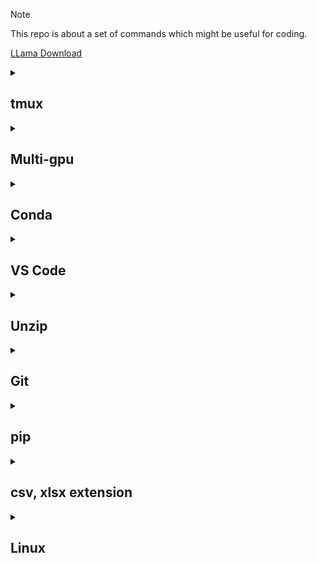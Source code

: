 > [!NOTE]
> This repo is about a set of commands which might be useful for coding.

[LLama Download](https://www.llama.com/llama-downloads/)

<details>
<summary><h2><strong>tmux </strong></h2></summary>

tmux is useful when you have to utilize multiple terminals concurrently without termination.(i.e., efficient terminal usage!)

Multiple sessions can be created via tmux, and it results in more efficient terminal mangement than single one.

0. <strong>Prerequisite</strong>
```
sudo apt-get install tmux
```
1. <strong>Create a session</strong>
```
tmux new -s <sessions_name>
```
2. <strong>Print out information on session</strong>

Information includes in session name, the number of windows, and current attached session
```
tmux ls
```
3. <strong>Enter a session</strong>
```
tmux attach -t <session_name>
```
4. <strong>Detach from a session</strong>

If using this command, you need to the former and the latter separately not concurrently(i.e., 1) ctrl+b, 2) d
```
ctrl+b -> d
```
5. <strong>Create a new window</strong>
```
ctrl+b -> c
```

</details>

<details>
<summary><h2><strong>Multi-gpu</strong></h2></summary>

1. <strong>Check current storage capacity</strong>
```
df -h
```
2. <strong>print current working directory</strong>
```
pwd
```
3. <strong>Check your CUDA version</strong>
```
nvcc -V
```
4. <strong>Output current directory's capacity</strong>
```
du -sh .
```
5. <strong>Check all running processes' id and command</strong>
```
nvidia-smi | grep python | awk '{print $5}' | xargs -I{} ps -p {} -o pid,cmd
```
6. <strong>Print list of currently running prcoesses on background</strong>
```
jobs
```
7. <strong>Monitor resource usage and running processs</strong>
```
top
```
8. <strong>Similar to top, but better in terms of visualization</strong>
```
nvtop # recommended
htop
```
</details>

<details>
<summary><h2><strong>Conda</strong></h2></summary>
<strong>1. Install pytorch library with cuda</strong>

You might as well check whether cuda version is aligned with pytorch one.

```
conda install pytorch=='your version' torchvision=='version' torchaudio=='version' pytorch-cuda='cuda-version' -c pytorch -c nvidia
```
You can refer to the following regarding to the version; [Pytorch previous version](https://pytorch.org/get-started/previous-versions/)

<strong>2. Check whether to be ready for running GPU or installed cuda on your OS </strong>
```
cuda_is_available() module in pytorch
```
<strong>3. List of conda virtual environments</strong>
```
conda env list
```
<strong>4. Create conda virtual environment python version is specified</strong>
```
conda create -n (env name) python='version'
```
<strong>5. Remove your conda virtual environment</strong>
```
conda env remove --name (env name) --all
```
<strong>6. Activate/Deactivate conda virtual environment</strong>
```
conda activate/deactivate
```
<strong>7. Create a new conda environment with old library</strong>
```
conda create --name <new_name> --clone <old_env_name>
e.g., conda create --name new_nev --clone llara
```
<strong>8. Create current environment.yml</strong>
```
conda env export > environment.yml
```
</details>

<details>
<summary><h2><strong>VS Code</strong></h2></summary>

<strong>1. Cwd path setting</strong>
```
ctrl+shift+p
```
<strong>2. KeyInterrupt during code execution</strong>
```
ctrl+c
```
or you can insert process termination call(i.e., exit()) into your code snippet 
```
exit()
```
</details>

<details>
<summary><h2><strong>Unzip</strong></h2></summary>

<strong>Unzip your file in specified directory</strong>
```
# -q: quiet mode, -qq: without any output
unzip file_name.zip -d /path/to/directory
unzip -qq (your zip file name)
```

<strong>Download files stored in google drive</strong>
```
pip install gdown
gdown --fuzzy (google drive link)
```

<strong>Alternative to the above</strong>
```
wget <your_url>
```

```
file_name.zip -d /path/to/directory
```

<strong>tar file</strong>
```
tar -xvzf file_name.tar.gz

tar -xvzf fine_name.tar.gz -C path/to/destination/
```
</details>

<details>
<summary><h2><strong>Git</strong></h2></summary>
  
<strong>1. Print all branches</strong>
```
git branch
```

<strong>2. move other branch</strong>
```
git checkout <branch_name>
```

<strong>3. Create a branch and move to it</strong>
```
git checkout -b <branch_name>
```

<strong>4. Setting user name and email</strong>
```
git config user.name "Your Name"
git config user.email "you@example.com"
```

<strong>5. Check git's global setting</strong>
```
git config --global --list
```

<strong>6. Print commit logs</strong>
```
git log
```

<strong>7. Clone not all but certain directories for big size repository(you can test it via [transformers](https://github.com/huggingface/transformers))</strong>
```
git clone --no-checkout <repo_url>
```
```
cd repo_dir
```
```
git sparse-checkout init --cone
```
```
git sparse-checkout set dir1 dir2 ...
```
```
git checkout main
```

<strong>8. Git lfs installation</strong>

You can download [the specific version of lfs](https://github.com/git-lfs/git-lfs/releases) depending on your OS if you are not a root manager.
```
$ tar -xvzf <git-fls-tar.gz file_name>
$ cd <generated_tar.gz file_name>
 
$ ./install.sh

# You can check whether to succeed to install git lfs via the below command.
$ git lfs install
```
</details>

<details>
<summary><h2><strong>pip</strong></h2></summary>

<strong>1. Itemize installed libraries</strong>
```
pip freeze > requirements.txt
```

<strong>2. Check Pytorch and flash-attention version</strong>
```
python -c "import torch; print(torch.__version__)"
python -c "import flash_attn; print(flash_attn.__version__)"
```

```
pip install flash-attn --no-build-isolation # prevent from the dependency problem.
pip install flash-attn --no-cache-dir # don't refer to cache for possible mismatch library.
```
</details>

<details>
  <summary><h2><strong>csv, xlsx extension</strong></h2></summary>
If you change the file which extension is csv, then you might as well save xlsx extension to ensure that changes are applied in terms of visualization.
(csv 파일의 세팅을 변경했다면, 시각화 측면에서 변경사항이 반영되도록 xlsx 확장자로 저장하는 게 낫다.)
</details>

<details>
<summary><h2><strong>Linux</strong></h2></summary>

<strong>1. Open file</strong>
```
vi file-name
```
<strong>2. Access via insert mode</strong>
```
i
```

When you press ESC, then linux will be changed to command mode.

<h3><strong>3.Save</strong></h3>

<strong>3-1. Save changes and exit</strong>
```
:wq
```
<strong>3-2. Save changes without exit</strong>
```
:w
```
<strong>3-3. Exit without saving</strong>
```
:qa!
```

<h3><strong>4. Delete</strong></h3>

<strong>4-1. Delete one character</strong>
```
x
```
<strong>4-2. Delete a word</strong>
```
dw
```
<strong>4-3. Delete a line after cursor</strong>
```
d$
```
<strong>4-4. Create an empty file which called in file-name</strong>
```
touch
```
<strong>5. Output result or log</strong>
```
filename > result.txt
```
<strong>6. Check owner, group, and others permission on [r]ead, [w]rite, and e[x]ecution</strong>
```
ls -l (file_name)
```
<strong>7. Modify the file called in file-name. Before executing this command, you might as well check your permission on read, write, and execution.</strong>
```
vi (file-name)
```
Although you chanage your file's mode via chmod command, it cannot be changed because of parent directory's permission. Therefore, you could check the upper directory's permission.

<strong>8. printk is used in kernel mode instead of printf</strong>
```
printk
```
<strong>9. Copy target file</strong>
```
cp <target-file> <target-directory>
```
<strong>10. Clear kernel log</strong>
```
dmesg -C
```
<strong>11. Transfer file or directory of virtualbox(guestOS) to local computer(HostOS)</strong>
```
$scp -r source-path HostOS's username@host_ip:destination-path
e.g., scp -r /hw js@192.x.x.x:/Users/JS/Desktop/
```
<strong>(Recommended) 12. Another methods of 11.</strong>
```
$ssh serverA_username@ip # access serverA via ssh
$sftp -P port_num serverB_username@ip # Access serverA to serverB via sftp
```
<strong>13. Log last access time, modified time and last change mode time</strong>
```
stat file-name
```
<strong>14. remove contents in file but preserve file itself</strong>
```
> file-name
```
<strong>15. ls -l </strong>
```
 |m| g| o|      owner         group             last_edit   dir name
drwxr-x--- 22 junseoklee   junseoklee    4096 Feb 24 11:13 junseoklee
```
</details>
